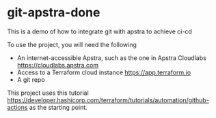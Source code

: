 # git-apstra-done
This is a demo of how to integrate git with apstra to achieve ci-cd

To use the project, you will need the following
- An internet-accessible Apstra, such as the one in Apstra Cloudlabs https://cloudlabs.apstra.com
- Access to a Terraform cloud instance https://app.terraform.io
- A git repo

This project uses this tutorial https://developer.hashicorp.com/terraform/tutorials/automation/github-actions as the starting point.

